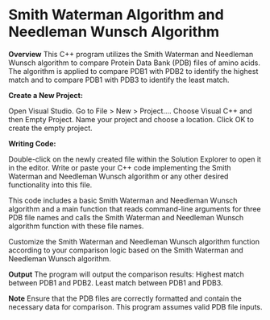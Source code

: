 # Smith Waterman Algorithm and Needleman Wunsch Algorithm
**Overview**
This C++ program utilizes the Smith Waterman and Needleman Wunsch algorithm to compare Protein Data Bank (PDB) files of amino acids. The algorithm is applied to compare PDB1 with PDB2 to identify the highest match and to compare PDB1 with PDB3 to identify the least match.

**Create a New Project:**

Open Visual Studio.
Go to File > New > Project....
Choose Visual C++ and then Empty Project.
Name your project and choose a location.
Click OK to create the empty project.

**Writing Code:**

Double-click on the newly created file within the Solution Explorer to open it in the editor.
Write or paste your C++ code implementing the Smith Waterman and Needleman Wunsch algorithm or any other desired functionality into this file.

This code includes a basic Smith Waterman and Needleman Wunsch algorithm and a main function that reads command-line arguments for three PDB file names and calls the Smith Waterman and Needleman Wunsch algorithm function with these file names.

Customize the Smith Waterman and Needleman Wunsch algorithm function according to your comparison logic based on the Smith Waterman and Needleman Wunsch algorithm.

**Output**
The program will output the comparison results:
Highest match between PDB1 and PDB2.
Least match between PDB1 and PDB3.

**Note**
Ensure that the PDB files are correctly formatted and contain the necessary data for comparison.
This program assumes valid PDB file inputs.

